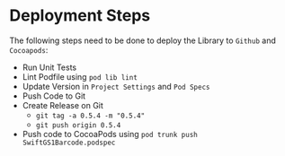# Deployment Steps

The following steps need to be done to deploy the Library to `Github` and `Cocoapods`:

- Run Unit Tests
- Lint Podfile using `pod lib lint`
- Update Version in `Project Settings` and `Pod Specs`
- Push Code to Git
- Create Release on Git
  - `git tag -a 0.5.4 -m "0.5.4"`
  - `git push origin 0.5.4`
- Push code to CocoaPods using `pod trunk push SwiftGS1Barcode.podspec`

